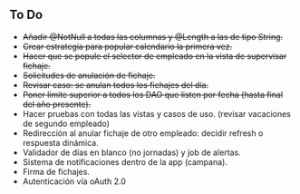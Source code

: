 ## To Do

* ~~Añadir @NotNull a todas las columnas y @Length a las de tipo String.~~
* ~~Crear estrategia para popular calendario la primera vez.~~
* ~~Hacer que se popule el selector de empleado en la vista de supervisar fichaje.~~
* ~~Solicitudes de anulación de fichaje.~~
* ~~Revisar caso: se anulan todos los fichajes del día.~~
* ~~Poner límite superior a todos los DAO que listen por fecha (hasta final del año presente).~~
* Hacer pruebas con todas las vistas y casos de uso. (revisar vacaciones de segundo empleado)
* Redirección al anular fichaje de otro empleado: decidir refresh o respuesta dinámica.
* Validador de días en blanco (no jornadas) y job de alertas.
* Sistema de notificaciones dentro de la app (campana).
* Firma de fichajes.
* Autenticación vía oAuth 2.0